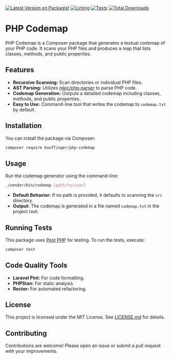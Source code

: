 [![Latest Version on Packagist](https://img.shields.io/packagist/v/kauffinger/php-codemap.svg?style=flat-square)](https://packagist.org/packages/kauffinger/php-codemap)
[![Linting](https://img.shields.io/github/actions/workflow/status/kauffinger/php-codemap/formats.yml?branch=main&label=linting&style=flat-square)](https://github.com/kauffinger/php-codemap/actions/workflows/checks.yml)
[![Tests](https://img.shields.io/github/actions/workflow/status/kauffinger/php-codemap/tests.yml?branch=main&label=tests&style=flat-square)](https://github.com/kauffinger/php-codemap/actions/workflows/tests.yml)
[![Total Downloads](https://img.shields.io/packagist/dt/kauffinger/php-codemap.svg?style=flat-square)](https://packagist.org/packages/kauffinger/php-codemap)

# PHP Codemap

PHP Codemap is a Composer package that generates a textual codemap of your PHP code. It scans your PHP files and produces a map that lists classes, methods, and public properties.

## Features

- **Recursive Scanning:** Scan directories or individual PHP files.
- **AST Parsing:** Utilizes [nikic/php-parser](https://github.com/nikic/PHP-Parser) to parse PHP code.
- **Codemap Generation:** Outputs a detailed codemap including classes, methods, and public properties.
- **Easy to Use:** Command-line tool that writes the codemap to `codemap.txt` by default.

## Installation

You can install the package via Composer:

```bash
composer require kauffinger/php-codemap
```

## Usage

Run the codemap generator using the command-line:

```bash
./vendor/bin/codemap [path/to/scan]
```

- **Default Behavior:** If no path is provided, it defaults to scanning the `src` directory.
- **Output:** The codemap is generated in a file named `codemap.txt` in the project root.

## Running Tests

This package uses [Pest PHP](https://pestphp.com/) for testing. To run the tests, execute:

```bash
composer test
```

## Code Quality Tools

- **Laravel Pint:** For code formatting.
- **PHPStan:** For static analysis.
- **Rector:** For automated refactoring.

## License

This project is licensed under the MIT License. See [LICENSE.md](LICENSE.md) for details.

## Contributing

Contributions are welcome! Please open an issue or submit a pull request with your improvements.
